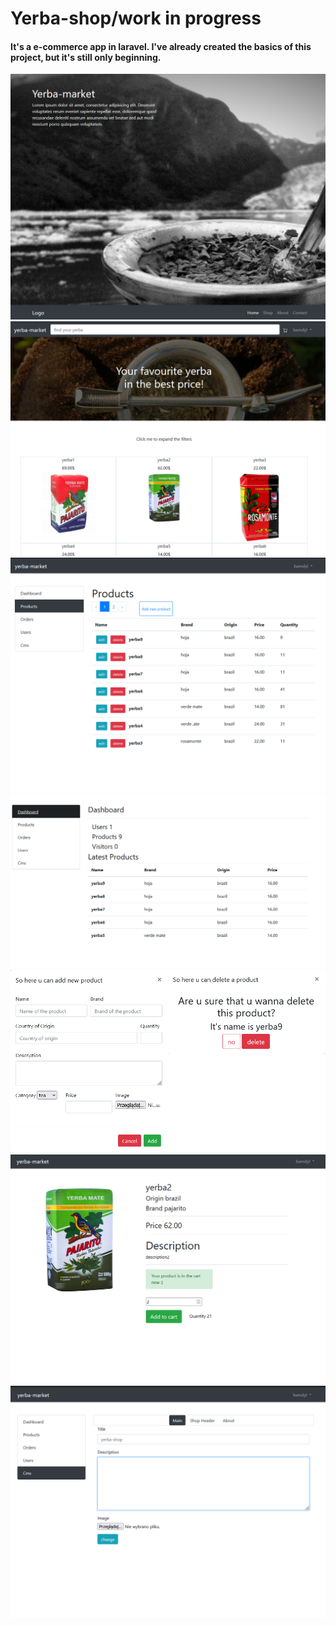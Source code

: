 <h1>Yerba-shop/work in progress</h1>
<h4>It's a e-commerce app in laravel.
I've already created the basics of this project, but it's still only beginning.
</h4> 
<img src="images/i.png">
<img src="images/i2.png">
<img src="images/i3.png">
<img src="images/i4.png">
<img src="images/i5.png">
<img src="images/i6.png">
<img src="images/i7.png">

 
  
